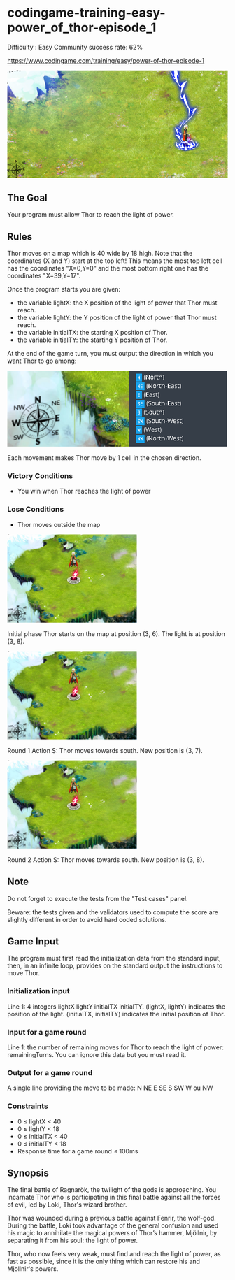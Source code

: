 # codingame-training-easy-power_of_thor-episode_1
Difficulty : Easy Community success rate: 62%

https://www.codingame.com/training/easy/power-of-thor-episode-1

![alt text](screenshots/ScreenShot001.png)


## The Goal

Your program must allow Thor to reach the light of power.

## Rules

Thor moves on a map which is 40 wide by 18 high. Note that the coordinates (X and Y) start at the top left! This means the most top left cell has the coordinates "X=0,Y=0" and the most bottom right one has the coordinates "X=39,Y=17".

Once the program starts you are given:
- the variable lightX: the X position of the light of power that Thor must reach.
- the variable lightY: the Y position of the light of power that Thor must reach.
- the variable initialTX: the starting X position of Thor.
- the variable initialTY: the starting Y position of Thor.

At the end of the game turn, you must output the direction in which you want Thor to go among:
	
![alt text](screenshots/ScreenShot002.png)

Each movement makes Thor move by 1 cell in the chosen direction.
 
 
### Victory Conditions
- You win when Thor reaches the light of power
 
### Lose Conditions
- Thor moves outside the map

![alt text](screenshots/ScreenShot003.png)

Initial phase
Thor starts on the map at position (3, 6). The light is at position (3, 8).

![alt text](screenshots/ScreenShot003.png)

Round 1
Action S: Thor moves towards south.
New position is (3, 7).

![alt text](screenshots/ScreenShot003.png)


Round 2
Action S: Thor moves towards south.
New position is (3, 8).

## Note
Do not forget to execute the tests from the "Test cases" panel.

Beware: the tests given and the validators used to compute the score are slightly different in order to avoid hard coded solutions.

## Game Input

The program must first read the initialization data from the standard input, then, in an infinite loop, provides on the standard output the instructions to move Thor.

### Initialization input
Line 1: 4 integers lightX lightY initialTX initialTY. (lightX, lightY) indicates the position of the light. (initialTX, initialTY) indicates the initial position of Thor.

### Input for a game round
Line 1: the number of remaining moves for Thor to reach the light of power: remainingTurns. You can ignore this data but you must read it.

### Output for a game round
A single line providing the move to be made: N NE E SE S SW W ou NW

### Constraints
- 0 ≤ lightX < 40
- 0 ≤ lightY < 18
- 0 ≤ initialTX < 40
- 0 ≤ initialTY < 18
- Response time for a game round ≤ 100ms

## Synopsis

The final battle of Ragnarök, the twilight of the gods is approaching. You incarnate Thor who is participating in this final battle against all the forces of evil, led by Loki, Thor's wizard brother.

Thor was wounded during a previous battle against Fenrir, the wolf-god. During the battle, Loki took advantage of the general confusion and used his magic to annihilate the magical powers of Thor’s hammer, Mjöllnir, by separating it from his soul: the light of power.

Thor, who now feels very weak, must find and reach the light of power, as fast as possible, since it is the only thing which can restore his and Mjollnir's powers.